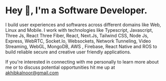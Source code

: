 # Hey 👋, I'm a Software Developer.

I build user experiences and softwares across different domains like Web, Linux and Mobile. I work with technologies like Typescript, Javascript, Three Js, React Three Fiber, React, Next.Js, Tailwind CSS, Node Js, Express, WebRTC, Socket.Io, Websockets, Network Tunneling, Video Streaming, WebGL, MongoDB, AWS , Firebase, React Native and ROS to build reliable secure and creative user friendly applications.

If you're interested in connecting with me personally to learn more about me or to discuss potential opportunities hit me up at akhibkalnoor@gmail.com




